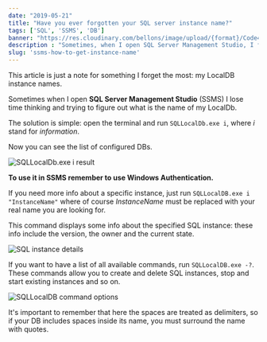 ```yaml
---
date: "2019-05-21"
title: "Have you ever forgotten your SQL server instance name?"
tags: ['SQL', 'SSMS', 'DB']
banner: "https://res.cloudinary.com/bellons/image/upload/{format}/Code4IT/Covers/sqllocaldb.jpg"
description : "Sometimes, when I open SQL Server Management Studio, I forget about my Local DB instance name. Here's how to retrieve it."
slug: 'ssms-how-to-get-instance-name'
---
```


This article is just a note for something I forget the most: my LocalDB instance names.

Sometimes when I open __SQL Server Management Studio__ (SSMS) I lose time thinking and trying to figure out what is the name of my LocalDb.

The solution is simple: open the terminal and run `SQLLocalDb.exe i`, where _i_ stand for _information_.

Now you can see the list of configured DBs.

![SQLLocalDb.exe i result](https://res.cloudinary.com/bellons/image/upload/Code4IT/SSMS%20forget%20instance%20name/ssms_result.png "SQLLocalDb result")

__To use it in SSMS remember to use Windows Authentication.__

If you need more info about a specific instance, just run `SQLLocalDB.exe i "InstanceName"` where of course _InstanceName_ must be replaced with your real name you are looking for.

This command displays some info about the specified SQL instance: these info include the version, the owner and the current state.

![SQL instance details](https://res.cloudinary.com/bellons/image/upload/Code4IT/SSMS%20forget%20instance%20name/ssms_instance_details.png "SQL instance details")

If you want to have a list of all available commands, run `SQLLocalDB.exe -?`. These commands allow you to create and delete SQL instances, stop and start existing instances and so on.

![SQLLocalDB command options](https://res.cloudinary.com/bellons/image/upload/Code4IT/SSMS%20forget%20instance%20name/ssms_command_help.png "SQLLocalDb command options")

It's important to remember that here the spaces are treated as delimiters, so if your DB includes spaces inside its name, you must surround the name with quotes.
